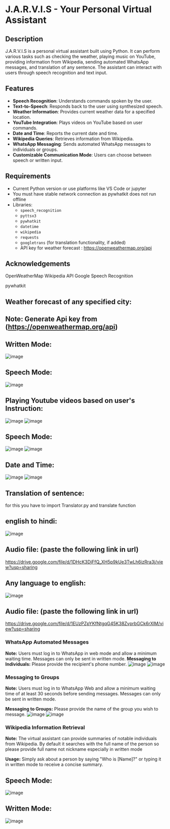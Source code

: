 # J.A.R.V.I.S - Your Personal Virtual Assistant

## Description
J.A.R.V.I.S is a personal virtual assistant built using Python. It can perform various tasks such as checking the weather, playing music on YouTube, providing information from Wikipedia, sending automated  WhatsApp messages, and translation of any sentence. The assistant can interact with users through speech recognition and text input.

## Features
- **Speech Recognition**: Understands commands spoken by the user.
- **Text-to-Speech**: Responds back to the user using synthesized speech.
- **Weather Information**: Provides current weather data for a specified location.
- **YouTube Integration**: Plays videos on YouTube based on user commands.
- **Date and Time**: Reports the current date and time.
- **Wikipedia Queries**: Retrieves information from Wikipedia.
- **WhatsApp Messaging**: Sends automated WhatsApp messages to individuals or groups.
- **Customizable Communication Mode**: Users can choose between speech or written input.

## Requirements
-  Current Python version or use  platforms like VS Code or jupyter
-  You must have stable network connection as pywhatkit does not run offline
- Libraries:
  - `speech_recognition`
  - `pyttsx3`
  - `pywhatkit`
  - `datetime`
  - `wikipedia`
  - `requests`
  - `googletrans` (for translation functionality, if added)
  - API key for weather forecast : https://openweathermap.org/api
## Acknowledgements
OpenWeatherMap
Wikipedia API
Google Speech Recognition

pywhatkit
## Weather forecast of any specified city:
  ## Note: Generate Api key from (https://openweathermap.org/api)
  ## Written Mode:
![image](https://github.com/user-attachments/assets/989f5d87-6b71-4e77-940e-ea06b293881d)
   ## Speech Mode:
   ![image](https://github.com/user-attachments/assets/7643ffee-c730-45a1-8506-53047e82b24e)

## Playing Youtube videos based on user's Instruction:
![image](https://github.com/user-attachments/assets/a61088ed-dc8e-44b4-aa46-197a6e44c127)
![image](https://github.com/user-attachments/assets/0f82a722-56a0-4e2d-b513-37456a271f51)
## Speech Mode:
![image](https://github.com/user-attachments/assets/b6bdec1d-e724-4d57-a90d-79e7ba870a28)
![image](https://github.com/user-attachments/assets/2f525850-c7ce-42a6-a5e7-d8a2165e3ded)

## Date and Time:
 ![image](https://github.com/user-attachments/assets/f76b1af8-5ab1-468b-9951-a6ee179e5a96)
 ![image](https://github.com/user-attachments/assets/2de8e59a-e609-4341-9c3e-563b98c6b34c)
## Translation of sentence:
   for this you  have to import Translator.py and translate function
   ## english to hindi:
   ![image](https://github.com/user-attachments/assets/c8382fd6-cbcb-41ee-a178-593ab0d9e69f)
  ## Audio file: (paste the following link in url) 
   https://drive.google.com/file/d/1DHcK3DjFfQ_XH5p9kUe3TwLh6izRra3j/view?usp=sharing 
   ## Any language to english:
   ![image](https://github.com/user-attachments/assets/1848e6fe-704c-41e2-8bbe-cde67794316b)
  ## Audio file: (paste the following link in url) 
   https://drive.google.com/file/d/1EUzPZpYKfNtgqG45K38ZvprbGCk6rXlM/view?usp=sharing


### WhatsApp Automated Messages

**Note:** Users must log in to WhatsApp in web mode and allow a minimum waiting time. Messages can only be sent in written mode. 
**Messaging to Individuals:** Please provide the recipient's phone number.
![image](https://github.com/user-attachments/assets/f4137684-cab8-4127-8ebd-5e8f0c57ff4e)
![image](https://github.com/user-attachments/assets/9f13c217-2a83-4844-9117-b770ee5a3a95)

### Messaging to Groups

**Note:** Users must log in to WhatsApp Web and allow a minimum waiting time of at least 30 seconds before sending messages. Messages can only be sent in written mode.

**Messaging to Groups:** Please provide the name of the group you wish to message.
![image](https://github.com/user-attachments/assets/96e6f3b1-5b9e-4af4-8195-3b5f7ccf1dbf)
![image](https://github.com/user-attachments/assets/92bee17b-c3f3-4acb-ad88-be42b9bae185)

### Wikipedia Information Retrieval

**Note:** The virtual assistant can provide summaries of notable individuals from Wikipedia. By default it searches with the full name of the person so please provide full name not nickname especially in written mode

**Usage:** Simply ask about a person by saying "Who is [Name]?" or typing it in written mode to receive a concise summary.
## Speech Mode:
![image](https://github.com/user-attachments/assets/8ab1f35a-a3af-4dca-9841-a5ba3393eec0)
## Written Mode:
![image](https://github.com/user-attachments/assets/1606fc5b-951b-4024-aeaf-07c7923effc8)

    




  
   
       
  
    

   

   

   

   










